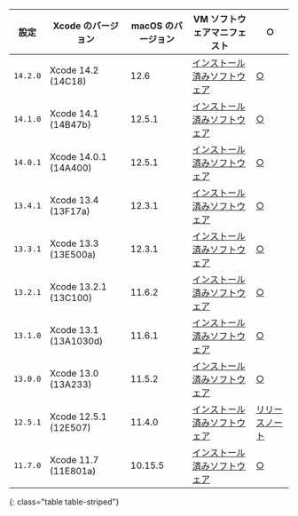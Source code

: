  | 設定       | Xcode のバージョン          | macOS のバージョン | VM ソフトウェアマニフェスト                                                                                 | ○                                                                                 |
 | -------- | --------------------- | ------------ | ----------------------------------------------------------------------------------------------- | --------------------------------------------------------------------------------- |
 | `14.2.0` | Xcode 14.2 (14C18)    | 12.6         | [インストール済みソフトウェア](https://circle-macos-docs.s3.amazonaws.com/image-manifest/v10821/manifest.txt) | [○](https://discuss.circleci.com/t/xcode-14-2-rc-released-breaking-changes/46303) |
 | `14.1.0` | Xcode 14.1 (14B47b)   | 12.5.1       | [インストール済みソフトウェア](https://circle-macos-docs.s3.amazonaws.com/image-manifest/v9002/index.html)    | [○](https://discuss.circleci.com/t/xcode-14-1-rc-2-released/45890)                |
 | `14.0.1` | Xcode 14.0.1 (14A400) | 12.5.1       | [インストール済みソフトウェア](https://circle-macos-docs.s3.amazonaws.com/image-manifest/v8824/index.html)    | [○](https://discuss.circleci.com/t/xcode-14-0-1-rc-released/45424)                |
 | `13.4.1` | Xcode 13.4 (13F17a)   | 12.3.1       | [インストール済みソフトウェア](https://circle-macos-docs.s3.amazonaws.com/image-manifest/v8094/index.html)    | [○](https://discuss.circleci.com/t/xcode-13-4-1-released/44328)                   |
 | `13.3.1` | Xcode 13.3 (13E500a)  | 12.3.1       | [インストール済みソフトウェア](https://circle-macos-docs.s3.amazonaws.com/image-manifest/v7555/index.html)    | [○](https://discuss.circleci.com/t/xcode-13-3-1-released/43675)                   |
 | `13.2.1` | Xcode 13.2.1 (13C100) | 11.6.2       | [インストール済みソフトウェア](https://circle-macos-docs.s3.amazonaws.com/image-manifest/v6690/index.html)    | [○](https://discuss.circleci.com/t/xcode-13-2-1-released/42334)                   |
 | `13.1.0` | Xcode 13.1 (13A1030d) | 11.6.1       | [インストール済みソフトウェア](https://circle-macos-docs.s3.amazonaws.com/image-manifest/v6269/index.html)    | [○](https://discuss.circleci.com/t/xcode-13-1-rc-released/41577)                  |
 | `13.0.0` | Xcode 13.0 (13A233)   | 11.5.2       | [インストール済みソフトウェア](https://circle-macos-docs.s3.amazonaws.com/image-manifest/v6052/index.html)    | [○](https://discuss.circleci.com/t/xcode-13-rc-released/41256)                    |
 | `12.5.1` | Xcode 12.5.1 (12E507) | 11.4.0       | [インストール済みソフトウェア](https://circle-macos-docs.s3.amazonaws.com/image-manifest/v5775/index.html)    | [リリースノート](https://discuss.circleci.com/t/xcode-12-5-1-released/40490)             |
 | `11.7.0` | Xcode 11.7 (11E801a)  | 10.15.5      | [インストール済みソフトウェア](https://circle-macos-docs.s3.amazonaws.com/image-manifest/v3587/index.html)    | [○](https://discuss.circleci.com/t/xcode-11-7-released/37312)                     |
 {: class="table table-striped"}
